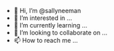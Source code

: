 - 👋 Hi, I’m @sallyneeman
- 👀 I’m interested in ...
- 🌱 I’m currently learning ...
- 💞️ I’m looking to collaborate on ...
- 📫 How to reach me ...

<!---
sallyneeman/sallyneeman is a ✨ special ✨ repository because its `README.md` (this file) appears on your GitHub profile.
You can click the Preview link to take a look at your changes.
--->
